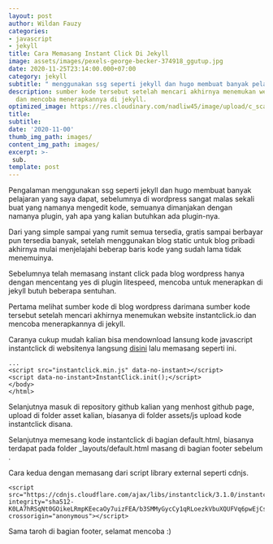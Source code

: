 ```yaml
---
layout: post
author: Wildan Fauzy
categories:
- javascript
- jekyll
title: Cara Memasang Instant Click Di Jekyll
image: assets/images/pexels-george-becker-374918_ggutup.jpg
date: 2020-11-25T23:14:00.000+07:00
category: jekyll
subtitle: " menggunakan ssg seperti jekyll dan hugo membuat banyak pelajaran"
description: sumber kode tersebut setelah mencari akhirnya menemukan website instantclick.io
  dan mencoba menerapkannya di jekyll.
optimized_image: https://res.cloudinary.com/nadliw45/image/upload/c_scale,w_380/v1606486223/pexels-george-becker-374918_ggutup.jpg
title: 
subtitle: 
date: '2020-11-00'
thumb_img_path: images/
content_img_path: images/
excerpt: >-
 sub.
template: post
---
```

Pengalaman menggunakan ssg seperti jekyll dan hugo membuat banyak pelajaran yang saya dapat, sebelumnya di wordpress sangat malas sekali buat yang namanya mengedit kode, semuanya dimanjakan dengan namanya plugin, yah apa yang kalian butuhkan ada plugin-nya.

Dari yang simple sampai yang rumit semua tersedia, gratis sampai berbayar pun tersedia banyak, setelah menggunakan blog static untuk blog pribadi akhirnya mulai menjelajahi beberap baris kode yang sudah lama tidak menemuinya.

Sebelumnya telah memasang instant click pada blog wordpress hanya dengan mencentang yes di plugin litespeed, mencoba untuk menerapkan di jekyll butuh beberapa sentuhan.

Pertama melihat sumber kode di blog wordpress darimana sumber kode tersebut setelah mencari akhirnya menemukan website instantclick.io dan mencoba menerapkannya di jekyll.

Caranya cukup mudah kalian bisa mendownload lansung kode javascript instantclick di websitenya langsung [disini](http://instantclick.io/v3.1.0/instantclick.min.js "instant cick") lalu memasang seperti ini.

    ...
    <script src="instantclick.min.js" data-no-instant></script>
    <script data-no-instant>InstantClick.init();</script>
    </body>
    </html>

Selanjutnya masuk di repository github kalian yang menhost github page, upload di folder asset kalian, biasanya di folder assets/js upload kode instantclick  disana.

Selanjutnya memesang kode instantclick di bagian default.html, biasanya terdapat pada folder _layouts/default.html masang di bagian footer sebelum </body>.

Cara kedua dengan memasang dari script library external seperti cdnjs.

    <script src="https://cdnjs.cloudflare.com/ajax/libs/instantclick/3.1.0/instantclick.min.js" integrity="sha512-K0LA7hRSqNt0GOikeLRmpKEecaOy7uizFEA/b3SMMyGycCy1qRLoezkVbuXQUFVq6pwEjCszMCn3TT4dRRie+g==" crossorigin="anonymous"></script>

Sama taroh di bagian footer, selamat mencoba :)